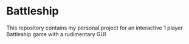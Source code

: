 # Battleship
This repository contains my personal project for an interactive 1 player Battleship game with a rudimentary GUI
